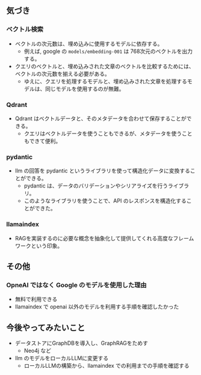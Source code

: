 ## 気づき

### ベクトル検索

- ベクトルの次元数は、埋め込みに使用するモデルに依存する。
  - 例えば, google の `models/embedding-001` は 768次元のベクトルを出力する。
- クエリのベクトルと、埋め込みされた文章のベクトルを比較するためには、ベクトルの次元数を揃える必要がある。
  - ゆえに、クエリを処理するモデルと、埋め込みされた文章を処理するモデルは、同じモデルを使用するのが無難。


### Qdrant

- Qdrant  はベクトルデータと、そのメタデータを合わせて保存することができる。
  - クエリはベクトルデータを使うこともできるが、メタデータを使うこともできて便利。

### pydantic

- llm の回答を pydantic というライブラリを使って構造化データに変換することができる。
  - pydantic は、データのバリデーションやシリアライズを行うライブラリ。
  - このようなライブラリを使うことで、API のレスポンスを構造化することができた。


### llamaindex

- RAGを実装するのに必要な概念を抽象化して提供してくれる高度なフレームワークという印象。


## その他

### OpneAI ではなく Google のモデルを使用した理由

- 無料で利用できる
- llamaindex で openai 以外のモデルを利用する手順を確認したかった

## 今後やってみたいこと

- データストアにGraphDBを導入し、GraphRAGをためす
  - Neo4j など
- llm のモデルをローカルLLMに変更する
  - ローカルLLMの構築から、llamaindex での利用までの手順を確認する
